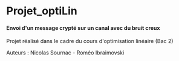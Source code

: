 # Projet_optiLin
<h4>Envoi d'un message crypté sur un canal avec du bruit creux</h4>
<p>Projet réalisé dans le cadre du cours d'optimisation linéaire (Bac 2)</p>
<p>Auteurs : Nicolas Sournac - Roméo Ibraimovski</p>
